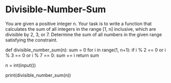 # Divisible-Number-Sum
You are given a positive integer n. Your task is to write a function that calculates the sum of all integers in the range [1, n] inclusive, which are divisible by 2, 3, or 7. Determine the sum of all numbers in the given range satisfying the constraint.

def divisible_number_sum(n):
    sum = 0
    for i in range(1, n+1):
        if i % 2 == 0 or i % 3 == 0 or i % 7 == 0:
            sum += i
    return sum

n = int(input())

print(divisible_number_sum(n))
